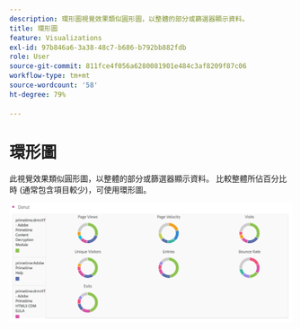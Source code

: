 ```yaml
---
description: 環形圖視覺效果類似圓形圖，以整體的部分或篩選器顯示資料。
title: 環形圖
feature: Visualizations
exl-id: 97b846a6-3a38-48c7-b686-b792bb882fdb
role: User
source-git-commit: 811fce4f056a6280081901e484c3af8209f87c06
workflow-type: tm+mt
source-wordcount: '58'
ht-degree: 79%

---
```


# 環形圖

此視覺效果類似圓形圖，以整體的部分或篩選器顯示資料。 比較整體所佔百分比時 (通常包含項目較少)，可使用環形圖。

![將資料顯示為整體部分或篩選器的環形圖。](assets/donut.png)
